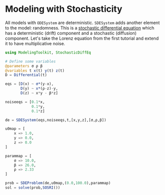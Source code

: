 # Modeling with Stochasticity

All models with `ODESystem` are deterministic. `SDESystem` adds another element
to the model: randomness. This is a
[stochastic differential equation](https://en.wikipedia.org/wiki/Stochastic_differential_equation)
which has a deterministic (drift) component and a stochastic (diffusion)
component. Let's take the Lorenz equation from the first tutorial and extend
it to have multiplicative noise.

```julia
using ModelingToolkit, StochasticDiffEq

# Define some variables
@parameters σ ρ β
@variables t x(t) y(t) z(t)
D = Differential(t)

eqs = [D(x) ~ σ*(y-x),
       D(y) ~ x*(ρ-z)-y,
       D(z) ~ x*y - β*z]

noiseeqs = [0.1*x,
            0.1*y,
            0.1*z]

de = SDESystem(eqs,noiseeqs,t,[x,y,z],[σ,ρ,β])

u0map = [
    x => 1.0,
    y => 0.0,
    z => 0.0
]

parammap = [
    σ => 10.0,
    β => 26.0,
    ρ => 2.33
]

prob = SDEProblem(de,u0map,(0.0,100.0),parammap)
sol = solve(prob,SOSRI())
```

